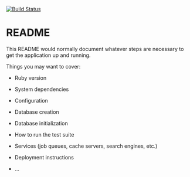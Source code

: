 [![Build Status](https://semaphoreci.com/api/v1/karlentwistle/wedding/branches/master/shields_badge.svg)](https://semaphoreci.com/karlentwistle/wedding)

# README

This README would normally document whatever steps are necessary to get the
application up and running.

Things you may want to cover:

* Ruby version

* System dependencies

* Configuration

* Database creation

* Database initialization

* How to run the test suite

* Services (job queues, cache servers, search engines, etc.)

* Deployment instructions

* ...
